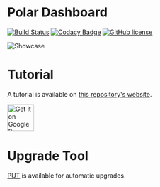 # Polar Dashboard

[![Build Status](https://travis-ci.org/afollestad/polar-dashboard.svg)](https://travis-ci.org/afollestad/polar-dashboard)
[![Codacy Badge](https://api.codacy.com/project/badge/Grade/ef82d8ea9f964d0da78f75eb07afecac)](https://www.codacy.com/app/drummeraidan_50/polar-dashboard?utm_source=github.com&amp;utm_medium=referral&amp;utm_content=afollestad/polar-dashboard&amp;utm_campaign=Badge_Grade)
[![GitHub license](https://img.shields.io/github/license/mashape/apistatus.svg)](https://github.com/afollestad/material-dialogs/blob/master/LICENSE.txt)

![Showcase](https://raw.githubusercontent.com/afollestad/polar-dashboard/gh-pages/showcase.png?token=ABvGBdL28ue5kkkTc3-nHzYZOxsE83W9ks5Wt4VtwA%3D%3D)

# Tutorial

A tutorial is available on [this repository's website](http://afollestad.github.io/polar-dashboard).

<a href="https://play.google.com/store/apps/details?id=com.afollestad.polar" target="_blank">
  <img alt="Get it on Google Play"
       src="https://play.google.com/intl/en_us/badges/images/generic/en-play-badge.png" height="60"/>
</a>

# Upgrade Tool

[PUT](https://github.com/afollestad/polar-dashboard-upgrade-tool) is available for automatic upgrades. 
